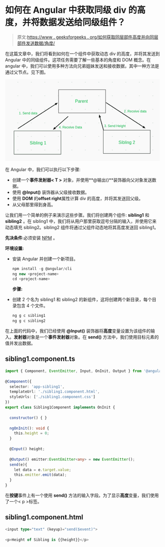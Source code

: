 # 如何在 Angular 中获取同级 div 的高度，并将数据发送给同级组件？

> 原文:[https://www . geeksforgeeks . org/如何获取同层部件高度并向同层部件发送数据/角度/](https://www.geeksforgeeks.org/how-to-get-height-of-sibling-div-and-send-data-to-sibling-component-in-angular/)

在这篇文章中，我们将看到如何在一个组件中获取动态 div 的高度，并将其发送到 Angular 中的同级组件。这项任务需要了解一些基本的角度和 DOM 概念。在 angular 中，我们可以使用多种方法向兄弟姐妹发送和接收数据，其中一种方法是通过父节点。见下图。

![](img/2acb242de7e78a3faf2667d16bcf27b0.png)

在 Angular 中，我们可以执行以下步骤:

*   创建一个**事件发射器< T >** 对象，并使用**@输出()**装饰器向父对象发送数据。
*   使用 **@Input()** 装饰器从父级接收数据。
*   使用 **DOM** 的**offset right**属性计算 div 的高度，并将其发送回父级。
*   从父母那里得到身高。

让我们用一个简单的例子来演示这些步骤。我们将创建两个组件: **sibling1** 和 **sibling2** 。在 sibling1 中，我们将从用户那里获取逗号分隔的输入，并使用它来动态填充 sibling2。sibling2 组件将通过父组件动态地将其高度发送回 sibling1。

**先决条件**:必须安装 [NPM](https://www.geeksforgeeks.org/node-js-npm-node-package-manager/) 。

**环境设置:**

*   安装 Angular 并创建一个新项目。

    ```ts
    npm install -g @angular/cli
    ng new <project-name>
    cd <project-name>
    ```

    **步骤:**

*   创建 2 个名为 sibling1 和 sibling2 的新组件，这将创建两个新目录，每个目录包含 4 个文件。

    ```ts
    ng g c sibling1
    ng g c sibling2
    ```

在上面的代码中，我们已经使用 **@Input()** 装饰器将**高度**变量设置为该组件的输入。**发射器**对象是一个**事件发射器**对象。在 **send()** 方法中，我们使用目标元素的值并发出数据。

## sibling1.component.ts

```ts
import { Component, EventEmitter, Input, OnInit, Output } from '@angular/core';

@Component({
  selector: 'app-sibling1',
  templateUrl: './sibling1.component.html',
  styleUrls: ['./sibling1.component.css']
})
export class Sibling1Component implements OnInit {

  constructor() { }

  ngOnInit(): void {
    this.height = 0;
  }

  @Input() height;

  @Output() emitter:EventEmitter<any> = new EventEmitter();
  send(e){
    let data = e.target.value;
    this.emitter.emit(data);
  }
}
```

在**按键**事件上有一个使用 **send()** 方法的输入字段。为了显示**高度**变量，我们使用了一个< p >标签。

## sibling1.component.html

```ts
<input type="text" (keyup)="send($event)">

<p>Height of Sibling is {{height}}</p>
```